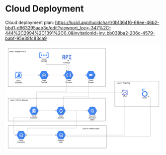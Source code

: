 # Cloud Deployment

Cloud deployment plan: 
https://lucid.app/lucidchart/0b1364f6-69ee-46b2-bbd1-d663295aab3e/edit?viewport_loc=-347%2C-444%2C2994%2C1391%2C0_0&invitationId=inv_bb038ba2-206c-4579-babf-95e38fc83ca9

![image info](./images/cloud_deployment.png)